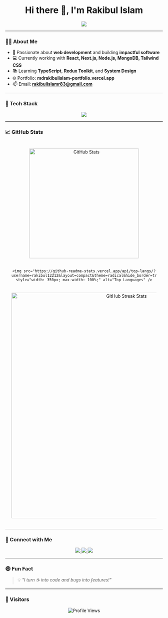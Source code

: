 <!-- README.md -->

<h1 align="center">Hi there 👋, I'm Rakibul Islam</h1>

<p align="center">
  <img src="https://readme-typing-svg.demolab.com?font=Fira+Code&size=24&duration=3000&pause=1000&color=F7007B&center=true&width=500&lines=Full+Stack+Web+Developer;React+%7C+Next.js+%7C+Node.js+%7C+MongoDB;Always+learning+new+tech+%F0%9F%92%A1;Turning+ideas+into+reality+with+code" />
</p>

---

### 👨‍💻 About Me

- 🚀 Passionate about **web development** and building **impactful software**
- 💻 Currently working with **React, Next.js, Node.js, MongoDB, Tailwind CSS**
- 📚 Learning **TypeScript**, **Redux Toolkit**, and **System Design**
- 🌐 Portfolio: **mdrakibulislam-portfolio.vercel.app**
- 📫 Email: **rakibulislamr83@gmail.com**

---

### 🧠 Tech Stack

<p align="center">
  <img src="https://skillicons.dev/icons?i=html,css,js,ts,react,nextjs,nodejs,express,mongodb,tailwindcss,redux,git,github,vscode,figma&theme=dark" />
</p>

---

### 📈 GitHub Stats

<div align="center" style="padding: 20px;">
  <!-- Top Row: Two Side-by-Side Cards -->
  <div style="display: flex; flex-wrap: wrap; justify-content: center; gap: 20px; margin-bottom: 20px;">
    <img src="https://github-readme-stats.vercel.app/api?username=rakibul12212&show_icons=true&theme=radical&hide_border=true&border_radius=12" style="width: 350px; max-width: 100%;" alt="GitHub Stats" />
    
    <img src="https://github-readme-stats.vercel.app/api/top-langs/?username=rakibul12212&layout=compact&theme=radical&hide_border=true&border_radius=12" style="width: 350px; max-width: 100%;" alt="Top Languages" />
  </div>

  <!-- Bottom Row: Single Centered Card -->
  <div>
    <img src="https://github-readme-streak-stats.vercel.app/?user=rakibul12212&theme=radical&hide_border=true&border_radius=12" style="width: 720px; max-width: 100%;" alt="GitHub Streak Stats" />
  </div>
</div>



---

### 🔗 Connect with Me

<p align="center">
  <a href="https://www.linkedin.com/in/md-rakibul-islam-36582620b/" target="_blank">
    <img src="https://img.shields.io/badge/LinkedIn-0A66C2?style=for-the-badge&logo=linkedin&logoColor=white" />
  </a>
  <a href="mailto:rakibulislamr83@gmail.com">
    <img src="https://img.shields.io/badge/Gmail-EA4335?style=for-the-badge&logo=gmail&logoColor=white" />
  </a>
  <a href="https://mdrakibulislam-portfolio.vercel.app/" target="_blank">
    <img src="https://img.shields.io/badge/Portfolio-000000?style=for-the-badge&logo=vercel&logoColor=white" />
  </a>
</p>

---

### 😄 Fun Fact

> 💡 *"I turn ☕ into code and bugs into features!"*

---

### 👀 Visitors

<p align="center">
  <img src="https://komarev.com/ghpvc/?username=Rakibul-Islam-R&style=flat-square&color=00C4FF" alt="Profile Views" />
</p>
